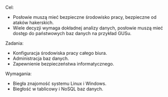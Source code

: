 Cel:
* Posłowie muszą mieć bezpieczne środowisko pracy, bezpieczne od ataków hakerskich.
* Wiele decyzji wymaga dokładnej analizy danych, posłowie muszą mieć dostęp do państwowych baz danych na przykład GUSu. 

Zadania:
* Konfiguracja środowiska pracy całego biura.
* Administracja baz danych.
* Zapewnienie bezpieczeństwa informatycznego.

Wymagania:
* Biegła znajomość systemu Linux i Windows.
* Biegłość w tablicowy i NoSQL baz danych.

